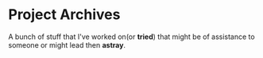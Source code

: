 # Project Archives

A bunch of stuff that I've worked on(or **tried**) that might be of assistance to someone or might lead then **astray**.
